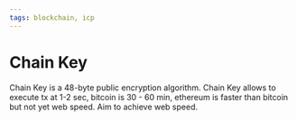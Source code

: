 ```yaml
---
tags: blockchain, icp
---
```


# Chain Key

Chain Key is a 48-byte public encryption algorithm.
Chain Key allows to execute tx at 1-2 sec, bitcoin is 30 - 60 min, ethereum is faster than bitcoin but not yet web speed.
Aim to achieve web speed.